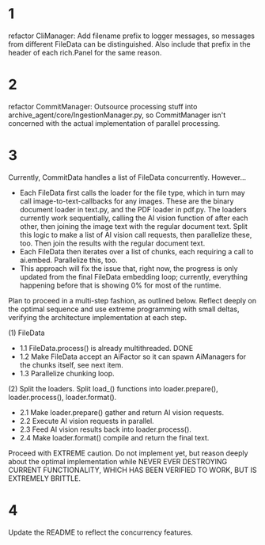 # 1
refactor CliManager: Add filename prefix to logger messages, so messages from different FileData can be distinguished. Also include that prefix in the header of each rich.Panel for the same reason.

# 2
refactor CommitManager: Outsource processing stuff into archive_agent/core/IngestionManager.py, so CommitManager isn't concerned with the actual implementation of parallel processing.

# 3
Currently, CommitData handles a list of FileData concurrently. However...
- Each FileData first calls the loader for the file type, which in turn may call image-to-text-callbacks for any images.
  These are the binary document loader in text.py, and the PDF loader in pdf.py.
  The loaders currently work sequentially, calling the AI vision function of after each other, then joining the image text with the regular document text.
  Split this logic to make a list of AI vision call requests, then parallelize these, too.
  Then join the results with the regular document text.
- Each FileData then iterates over a list of chunks, each requiring a call to ai.embed. Parallelize this, too.
- This approach will fix the issue that, right now, the progress is only updated from the final FileData embedding loop; currently, everything happening before that is showing 0% for most of the runtime.

Plan to proceed in a multi-step fashion, as outlined below. Reflect deeply on the optimal sequence and use extreme programming with small deltas, verifying the architecture implementation at each step.

(1) FileData
- 1.1 FileData.process() is already multithreaded. DONE
- 1.2 Make FileData accept an AiFactor so it can spawn AiManagers for the chunks itself, see next item.
- 1.3 Parallelize chunking loop.

(2) Split the loaders. Split load_() functions into loader.prepare(), loader.process(), loader.format().
- 2.1 Make loader.prepare() gather and return AI vision requests.
- 2.2 Execute AI vision requests in parallel.
- 2.3 Feed AI vision results back into loader.process().
- 2.4 Make loader.format() compile and return the final text.

Proceed with EXTREME caution. Do not implement yet, but reason deeply about the optimal implementation while NEVER EVER DESTROYING CURRENT FUNCTIONALITY, WHICH HAS BEEN VERIFIED TO WORK, BUT IS EXTREMELY BRITTLE.

# 4
Update the README to reflect the concurrency features.
